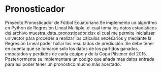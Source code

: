# Pronosticador
Proyecto Pronosticador de Fútbol Ecuatoriano
Se implemento un algoritmo en Python de Regresión Lineal Multiple, el cual toma los datos estadísticos del
archivo muestra_data_pronosticador.xlsx el cual me permite inicializar un vector para proceder a realizar
los calculos necesarios y mediante la Regresion Lineal poder hallar los resultados de predicción.
Se debe tener en cuenta que se tomaron solo los datos de los partidos ganados, empatados y perdidos de cada
equipo y de la Copa Pilsener del 2015.
Posteriormente se implementara un código que añada mas datos entrada para así poder tener un pronóstico mucho
más acertado.
